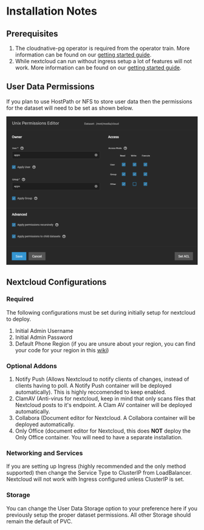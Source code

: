 # Installation Notes

## Prerequisites

1. The cloudnative-pg operator is required from the operator train. More information can be 
   found on our [getting started guide](https://truecharts.org/manual/SCALE/guides/getting-started#cnpg-operator-installation-and-migration-guide-for-older-users).
2. While nextcloud can run without ingress setup a lot of features will not work. More information can be
   found on our [getting started guide](https://truecharts.org/manual/SCALE/guides/getting-started#traefik-installation-for-ingress--reverse-proxy-support-with-truecharts-apps).

## User Data Permissions

If you plan to use HostPath or NFS to store user data then the permissions for the dataset will need to be set as shown below.

![userdata-perms](./img/userdata-perms.png)

## Nextcloud Configurations

### Required

The following configurations must be set during initially setup for nextcloud to deploy.

1. Initial Admin Username
2. Initial Admin Password
3. Default Phone Region (if you are unsure about your region, you can find your code for your
   region in this [wiki](https://en.wikipedia.org/wiki/ISO_3166-1_alpha-2#Officially_assigned_code_elements))

### Optional Addons

1. Notify Push (Allows Nextcloud to notify clients of changes, instead of clients having to poll. 
   A Notify Push container will be deployed automatically). This is highly reccomended to keep enabled.
2. ClamAV (Anti-virus for nextcloud, keep in mind that only scans files that Nextcloud posts to it's endpoint. 
   A Clam AV container will be deployed automatically.
3. Collabora (Document editor for Nextcloud. A Collabora container will be deployed automatically.
4. Only Office (document editor for Nextcloud, this does **NOT** deploy the Only Office container. 
   You will need to have a separate installation.

### Networking and Services

If you are setting up Ingress (highly recommended and the only method supported) then change the Service Type to ClusterIP from LoadBalancer. Nextcloud will not work with Ingress configured unless ClusterIP is set.

### Storage

You can change the User Data Storage option to your preference here if you previously setup the proper dataset permissions. All other Storage should remain the default of PVC.

